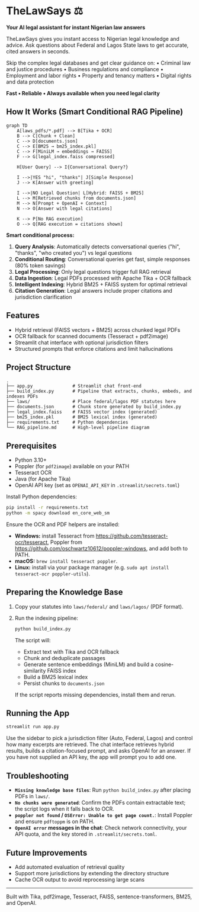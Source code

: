 # TheLawSays ⚖️

**Your AI legal assistant for instant Nigerian law answers**

TheLawSays gives you instant access to Nigerian legal knowledge and advice. Ask questions about Federal and Lagos State laws to get accurate, cited answers in seconds.

Skip the complex legal databases and get clear guidance on:
• Criminal law and justice procedures
• Business regulations and compliance
• Employment and labor rights
• Property and tenancy matters
• Digital rights and data protection

**Fast • Reliable • Always available when you need legal clarity**

## How It Works (Smart Conditional RAG Pipeline)

```mermaid
graph TD
    A[laws_pdfs/*.pdf] --> B[Tika + OCR]
    B --> C[Chunk + Clean]
    C --> D[documents.json]
    C --> E[BM25 → bm25_index.pkl]
    C --> F[MiniLM → embeddings → FAISS]
    F --> G[legal_index.faiss compressed]

    H[User Query] --> I{Conversational Query?}

    I -->|YES "hi", "thanks"| J[Simple Response]
    J --> K[Answer with greeting]

    I -->|NO Legal Question| L[Hybrid: FAISS + BM25]
    L --> M[Retrieved chunks from documents.json]
    M --> N[Prompt + OpenAI + Context]
    N --> O[Answer with legal citations]

    K --> P[No RAG execution]
    O --> Q[RAG execution = citations shown]
```

**Smart conditional process:**
1. **Query Analysis**: Automatically detects conversational queries ("hi", "thanks", "who created you") vs legal questions
2. **Conditional Routing**: Conversational queries get fast, simple responses (80% token savings)
3. **Legal Processing**: Only legal questions trigger full RAG retrieval
4. **Data Ingestion**: Legal PDFs processed with Apache Tika + OCR fallback
5. **Intelligent Indexing**: Hybrid BM25 + FAISS system for optimal retrieval
6. **Citation Generation**: Legal answers include proper citations and jurisdiction clarification

## Features
- Hybrid retrieval (FAISS vectors + BM25) across chunked legal PDFs
- OCR fallback for scanned documents (Tesseract + pdf2image)
- Streamlit chat interface with optional jurisdiction filters
- Structured prompts that enforce citations and limit hallucinations

## Project Structure

```
.
├── app.py               # Streamlit chat front-end
├── build_index.py       # Pipeline that extracts, chunks, embeds, and indexes PDFs
├── laws/                # Place federal/lagos PDF statutes here
├── documents.json       # Chunk store generated by build_index.py
├── legal_index.faiss    # FAISS vector index (generated)
├── bm25_index.pkl       # BM25 lexical index (generated)
├── requirements.txt     # Python dependencies
└── RAG_pipeline.md      # High-level pipeline diagram
```

## Prerequisites

- Python 3.10+
- Poppler (for `pdf2image`) available on your PATH
- Tesseract OCR
- Java (for Apache Tika)
- OpenAI API key (set as `OPENAI_API_KEY` in `.streamlit/secrets.toml`)

Install Python dependencies:

```bash
pip install -r requirements.txt
python -m spacy download en_core_web_sm
```

Ensure the OCR and PDF helpers are installed:

- **Windows:** install Tesseract from <https://github.com/tesseract-ocr/tesseract>, Poppler from <https://github.com/oschwartz10612/poppler-windows>, and add both to PATH.
- **macOS:** `brew install tesseract poppler`.
- **Linux:** install via your package manager (e.g. `sudo apt install tesseract-ocr poppler-utils`).

## Preparing the Knowledge Base

1. Copy your statutes into `laws/federal/` and `laws/lagos/` (PDF format).
2. Run the indexing pipeline:

   ```bash
   python build_index.py
   ```

   The script will:

   - Extract text with Tika and OCR fallback
   - Chunk and deduplicate passages
   - Generate sentence embeddings (MiniLM) and build a cosine-similarity FAISS index
   - Build a BM25 lexical index
   - Persist chunks to `documents.json`

   If the script reports missing dependencies, install them and rerun.

## Running the App

```bash
streamlit run app.py
```

Use the sidebar to pick a jurisdiction filter (Auto, Federal, Lagos) and control how many excerpts are retrieved. The chat interface retrieves hybrid results, builds a citation-focused prompt, and asks OpenAI for an answer. If you have not supplied an API key, the app will prompt you to add one.

## Troubleshooting

- **`Missing knowledge base files`**: Run `python build_index.py` after placing PDFs in `laws/`.
- **`No chunks were generated`**: Confirm the PDFs contain extractable text; the script logs when it falls back to OCR.
- **`poppler not found` / `OSError: Unable to get page count.`**: Install Poppler and ensure `pdftoppm` is on PATH.
- **`OpenAI error` messages in the chat**: Check network connectivity, your API quota, and the key stored in `.streamlit/secrets.toml`.

## Future Improvements

- Add automated evaluation of retrieval quality
- Support more jurisdictions by extending the directory structure
- Cache OCR output to avoid reprocessing large scans

---

Built with Tika, pdf2image, Tesseract, FAISS, sentence-transformers, BM25, and OpenAI.
